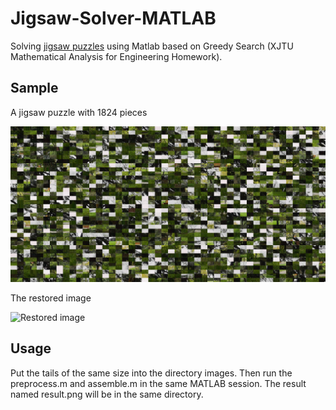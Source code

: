 # Jigsaw-Solver-MATLAB

Solving [jigsaw puzzles](https://en.wikipedia.org/wiki/Jigsaw_puzzle) using Matlab based on Greedy Search (XJTU Mathematical Analysis for Engineering Homework).

## Sample
A jigsaw puzzle with 1824 pieces

![Jigsaw puzzle with 1824 pieces](/sample/raw.png)

The restored image

![Restored image](/sample/restored.jpg)

## Usage

Put the tails of the same size into the directory images. Then run the preprocess.m and assemble.m in the same MATLAB session. The result named result.png will be in the same directory.